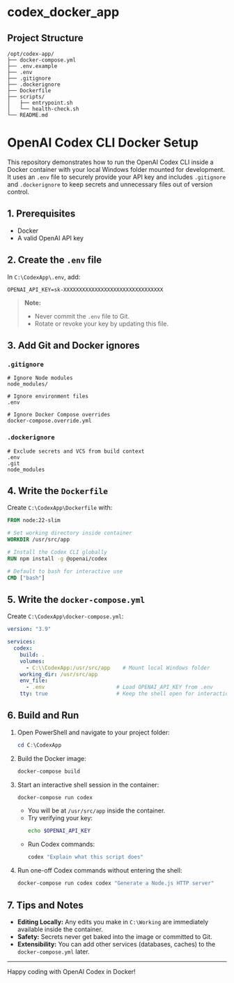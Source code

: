 # codex_docker_app

## Project Structure

```
/opt/codex-app/
├── docker-compose.yml
├── .env.example
├── .env
├── .gitignore
├── .dockerignore
├── Dockerfile
├── scripts/
│   ├── entrypoint.sh
│   └── health-check.sh
└── README.md
``` 

# OpenAI Codex CLI Docker Setup

This repository demonstrates how to run the OpenAI Codex CLI inside a Docker container with your local Windows folder mounted for development. It uses an `.env` file to securely provide your API key and includes `.gitignore` and `.dockerignore` to keep secrets and unnecessary files out of version control.


## 1. Prerequisites

- Docker 
- A valid OpenAI API key

## 2. Create the `.env` file

In `C:\CodexApp\.env`, add:

```env
OPENAI_API_KEY=sk-XXXXXXXXXXXXXXXXXXXXXXXXXXXXXXXX
```

> **Note:**
>
> - Never commit the `.env` file to Git.
> - Rotate or revoke your key by updating this file.

## 3. Add Git and Docker ignores

### `.gitignore`

```gitignore
# Ignore Node modules
node_modules/

# Ignore environment files
.env

# Ignore Docker Compose overrides
docker-compose.override.yml
```

### `.dockerignore`

```dockerignore
# Exclude secrets and VCS from build context
.env
.git
node_modules
```

## 4. Write the `Dockerfile`

Create `C:\CodexApp\Dockerfile` with:

```dockerfile
FROM node:22-slim

# Set working directory inside container
WORKDIR /usr/src/app

# Install the Codex CLI globally
RUN npm install -g @openai/codex

# Default to bash for interactive use
CMD ["bash"]
```

## 5. Write the `docker-compose.yml`

Create `C:\CodexApp\docker-compose.yml`:

```yaml
version: "3.9"

services:
  codex:
    build: .
    volumes:
      - C:\\CodexApp:/usr/src/app    # Mount local Windows folder
    working_dir: /usr/src/app
    env_file:
      - .env                       # Load OPENAI_API_KEY from .env
    tty: true                      # Keep the shell open for interaction
```

## 6. Build and Run

1. Open PowerShell and navigate to your project folder:
   ```powershell
   cd C:\CodexApp
   ```
2. Build the Docker image:
   ```powershell
   docker-compose build
   ```
3. Start an interactive shell session in the container:
   ```powershell
   docker-compose run codex
   ```
   - You will be at `/usr/src/app` inside the container.
   - Try verifying your key:
     ```bash
     echo $OPENAI_API_KEY
     ```
   - Run Codex commands:
     ```bash
     codex "Explain what this script does"
     ```
4. Run one-off Codex commands without entering the shell:
   ```powershell
   docker-compose run codex codex "Generate a Node.js HTTP server"
   ```

## 7. Tips and Notes

- **Editing Locally:** Any edits you make in `C:\Working` are immediately available inside the container.
- **Safety:** Secrets never get baked into the image or committed to Git.
- **Extensibility:** You can add other services (databases, caches) to the `docker-compose.yml` later.

---

Happy coding with OpenAI Codex in Docker!
